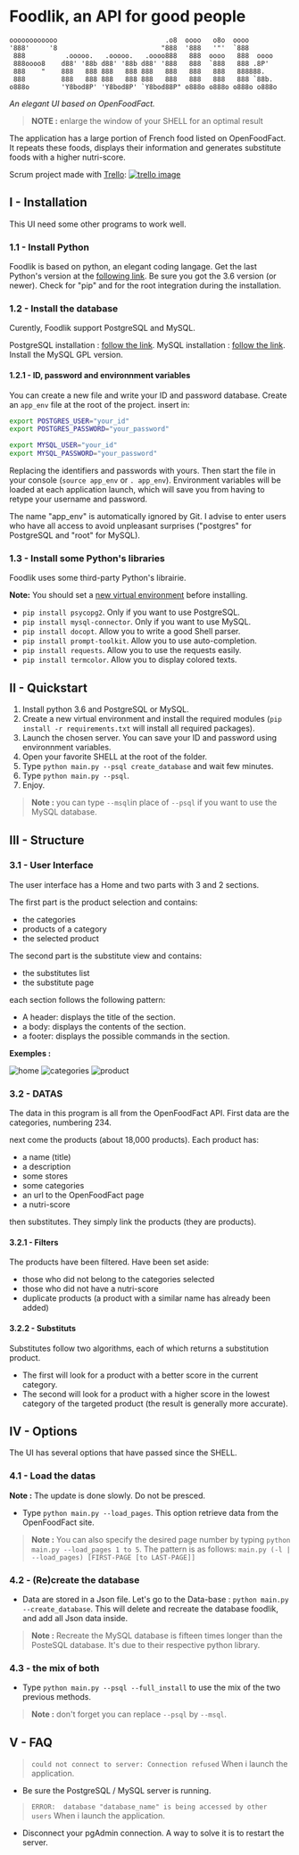 # Foodlik, an API for good people

```ascii
oooooooooooo                           .o8  oooo   o8o  oooo
'888'     '8                          "888  '888   '"'  `888
 888          .ooooo.   .ooooo.   .oooo888   888  oooo   888  oooo
 888oooo8    d88' '88b d88' '88b d88' '888   888  `888   888 .8P'
 888    "    888   888 888   888 888   888   888   888   888888.
 888         888   888 888   888 888   888   888   888   888 `88b.
o888o        'Y8bod8P' 'Y8bod8P' `Y8bod88P" o888o o888o o888o o888o
```

*An elegant UI based on OpenFoodFact.*

>**NOTE :** enlarge the window of your SHELL for an optimal result

The application has a large portion of French food listed on OpenFoodFact. It repeats these foods, displays their information and generates substitute foods with a higher nutri-score.

Scrum project made with [Trello](https://trello.com):
[![trello image](https://i.imgur.com/J1aDoxD.jpg "TRELLO's link")](https://trello.com/b/6xV0TMFR/p5-foodlik)

## I - Installation

This UI need some other programs to work well.

### 1.1 - Install Python

Foodlik is based on python, an elegant coding langage.
Get the last Python's version at the [following link](https://www.python.org/).
Be sure you got the 3.6 version (or newer).
Check for "pip" and for the root integration during the installation.

### 1.2 - Install the database

Curently, Foodlik support PostgreSQL and MySQL.

PostgreSQL installation : [follow the link](https://www.postgresql.org/).
MySQL installation : [follow the link](https://www.mysql.com/). Install the MySQL GPL version.

#### 1.2.1 - ID, password and environnment variables

You can create a new file and write your ID and password database.
Create an ```app_env``` file at the root of the project.
insert in:

```bash
export POSTGRES_USER="your_id"
export POSTGRES_PASSWORD="your_password"

export MYSQL_USER="your_id"
export MYSQL_PASSWORD="your_password"
```

Replacing the identifiers and passwords with yours.
Then start the file in your console (```source app_env``` or ```. app_env```).
Environment variables will be loaded at each application launch,
which will save you from having to retype your username and password.

The name "app_env" is automatically ignored by Git.
I advise to enter users who have all access to avoid unpleasant surprises ("postgres" for PostgreSQL and "root" for MySQL).

### 1.3 - Install some Python's libraries

Foodlik uses some third-party Python's librairie.

**Note:** You should set a [new virtual environment](http://python-guide-pt-br.readthedocs.io/fr/latest/dev/virtualenvs.html) before installing.

* ```pip install psycopg2```. Only if you want to use PostgreSQL.
* ```pip install mysql-connector```. Only if you want to use MySQL.
* ```pip install docopt```. Allow you to write a good Shell parser.
* ```pip install prompt-toolkit```. Allow you to use auto-completion.
* ```pip install requests```. Allow you to use the requests easily.
* ```pip install termcolor```. Allow you to display colored texts.

## II - Quickstart

1. Install python 3.6 and PostgreSQL or MySQL.
1. Create a new virtual environment and install the required modules (```pip install -r requirements.txt``` will install all required packages).
1. Launch the chosen server. You can save your ID and password using environnment variables.
1. Open your favorite SHELL at the root of the folder.
1. Type ```python main.py --psql create_database``` and wait few minutes.
1. Type ```python main.py --psql```.
1. Enjoy.

>**Note :** you can type ```--msql```in place of ```--psql``` if you want to use the MySQL database.

## III - Structure

### 3.1 - User Interface

The user interface has a Home and two parts with 3 and 2 sections.

The first part is the product selection and contains:

* the categories
* products of a category
* the selected product

The second part is the substitute view and contains:

* the substitutes list
* the substitute page

each section follows the following pattern:

* A header: displays the title of the section.
* a body: displays the contents of the section.
* a footer: displays the possible commands in the section.

**Exemples :**

![home](https://i.imgur.com/SkVUOlE.png)
![categories](https://i.imgur.com/HrqMEJw.png)
![product](https://i.imgur.com/Bi8lDsj.png)

### 3.2 - DATAS

The data in this program is all from the OpenFoodFact API.
First data are the categories, numbering 234.

next come the products (about 18,000 products).
Each product has:

* a name (title)
* a description
* some stores
* some categories
* an url to the OpenFoodFact page
* a nutri-score

then substitutes. They simply link the products (they are products).

#### 3.2.1 - Filters

The products have been filtered. Have been set aside:

* those who did not belong to the categories selected
* those who did not have a nutri-score
* duplicate products (a product with a similar name has already been added)

#### 3.2.2 - Substituts

Substitutes follow two algorithms, each of which returns a substitution product.

* The first will look for a product with a better score in the current category.
* The second will look for a product with a higher score in the lowest category of the targeted product (the result is generally more accurate).

## IV - Options

The UI has several options that have passed since the SHELL.

### 4.1 - Load the datas

**Note :** The update is done slowly. Do not be presced.

* Type ```python main.py --load_pages```. This option retrieve data from the OpenFoodFact site.

>**Note :** You can also specify the desired page number by typing ```python main.py --load_pages 1 to 5```. The pattern is as follows: ```main.py (-l | --load_pages) [FIRST-PAGE [to LAST-PAGE]]```

### 4.2 - (Re)create the database

* Data are stored in a Json file. Let's go to the Data-base : ```python main.py --create_database```. This will delete and recreate the database foodlik, and add all Json data inside.

>**Note :** Recreate the MySQL database is fifteen times longer than the PosteSQL database. It's due to their respective python library.

### 4.3 - the mix of both

* Type ```python main.py --psql --full_install``` to use the mix of the two previous methods.

>**Note :** don't forget you can replace ```--psql``` by ```--msql```.

## V - FAQ

>```could not connect to server: Connection refused``` When i launch the application.

* Be sure the PostgreSQL / MySQL server is running.

>```ERROR:  database "database_name" is being accessed by other users``` When i launch the application.

* Disconnect your pgAdmin connection. A way to solve it is to restart the server.